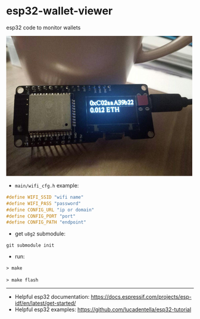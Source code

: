 # esp32-wallet-viewer
esp32 code to monitor wallets

![img01](https://raw.githubusercontent.com/kvartalo/esp32-wallet-viewer/master/img01.png 'img01')

- `main/wifi_cfg.h` example:
```c
#define WIFI_SSID "wifi name"
#define WIFI_PASS "password"
#define CONFIG_URL "ip or domain"
#define CONFIG_PORT "port"
#define CONFIG_PATH "endpoint"
```

- get `u8g2` submodule:
```
git submodule init
```

- run:
```
> make

> make flash
```

---

- Helpful esp32 documentation: https://docs.espressif.com/projects/esp-idf/en/latest/get-started/
- Helpful esp32 examples: https://github.com/lucadentella/esp32-tutorial
